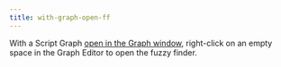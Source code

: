 ```yaml
---
title: with-graph-open-ff
---
```


With a Script Graph [open in the Graph window](../vs-open-graph-edit.md), right-click on an empty space in the Graph
Editor to open the fuzzy finder. 
